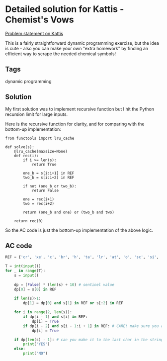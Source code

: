 # Detailed solution for Kattis - Chemist's Vows

[Problem statement on Kattis](https://open.kattis.com/problems/chemistsvows)

This is a fairly straightforward dynamic programming exercise, but the idea is cute - also you can make your own "extra homework" by finding an efficient way to scrape the needed chemical symbols!

## Tags

dynamic programming

## Solution

My first solution was to implement recursive function but I hit the Python recursion limit for large inputs.

Here is the recursive function for clarity, and for comparing with the bottom-up implementation:

```
from functools import lru_cache

def solve(s):
    @lru_cache(maxsize=None)
    def rec(i):
        if i >= len(s):
            return True
        
        one_b = s[i:i+1] in REF
        two_b = s[i:i+2] in REF

        if not (one_b or two_b):
            return False

        one = rec(i+1)
        two = rec(i+2)

        return (one_b and one) or (two_b and two)   
    
    return rec(0)
```

So the AC code is just the bottom-up implementation of the above logic.

## AC code

```python
REF = {'cr', 'xe', 'c', 'br', 'h', 'ta', 'lr', 'at', 'o', 'sc', 'si', 'li', 'ds', 'la', 'zr', 'se', 'rg', 'po', 's', 'mo', 're', 'lu', 'es', 'os', 'cn', 'np', 'nb', 'am', 'tm', 'w', 'pb', 'cm', 'rf', 'no', 'mt', 'na', 'pr', 'n', 'rh', 'ba', 'pt', 'au', 'sg', 'p', 'ac', 'cd', 'f', 'sm', 'k', 'cu', 'cf', 'ga', 'ra', 'ge', 'ir', 'yb', 'co', 'v', 'kr', 'ce', 'ne', 'te', 'ag', 'mg', 'pd', 'db', 'zn', 'md', 'u', 'in', 'th', 'ar', 'cs', 'fm', 'tb', 'tl', 'pa', 'ti', 'er', 'mn', 'cl', 'bh', 'be', 'rn', 'hs', 'sn', 'nd', 'bk', 'b', 'fr', 'gd', 'hf', 'bi', 'ru', 'fe', 'i', 'fl', 'ni', 'pu', 'rb', 'he', 'al', 'lv', 'dy', 'hg', 'sr', 'as', 'y', 'ho', 'sb', 'eu', 'tc', 'pm', 'ca'}

T = int(input())
for _ in range(T):
    s = input()
    
    dp = [False] * (len(s) + 10) # sentinel value
    dp[0] = s[0] in REF
    
    if len(s)>1:
        dp[1] = dp[0] and s[1] in REF or s[:2] in REF

    for i in range(2, len(s)):
        if dp[i - 1] and s[i] in REF:
            dp[i] = True
        if dp[i - 2] and s[i - 1:i + 1] in REF: # CARE! make sure you are looking BEHIND AT PREVIOUSLY COMPUTED dp VALUES FOR i' < i
            dp[i] = True

    if dp[len(s) - 1]: # can you make it to the last char in the string
        print("YES")
    else:
        print("NO")
```
